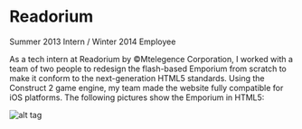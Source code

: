 Readorium
=========

Summer 2013 Intern / Winter 2014 Employee

As a tech intern at Readorium by ©Mtelegence Corporation, I worked with a team of two people to redesign the flash-based Emporium from scratch to make it conform to the next-generation HTML5 standards. Using the Construct 2 game engine, my team made the website fully compatible for iOS platforms. The following pictures show the Emporium in HTML5: 

![alt tag](https://raw.github.com/zahramahmood/Readorium/blob/master/Readorium%20Screenshots/Emporium.png)